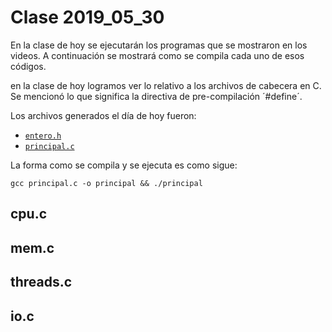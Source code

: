 # Clase 2019_05_30

En la clase de hoy se ejecutarán los programas que se mostraron en los videos. A continuación se mostrará como se compila cada uno de esos códigos.

en la clase de hoy logramos ver lo relativo a los archivos de cabecera en C. 
Se mencionó lo que significa la directiva de pre-compilación ´#define´.

Los archivos generados el día de hoy fueron:

* [`entero.h`](entero.h)
* [`principal.c`](principal.c)

La forma como se compila y se ejecuta es como sigue:

```
gcc principal.c -o principal && ./principal
```

## cpu.c

## mem.c

## threads.c

## io.c

